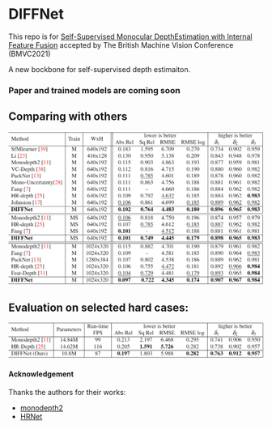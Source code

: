 # DIFFNet
 This repo is for [Self-Supervised Monocular DepthEstimation with Internal Feature Fusion](null) accepted by The British Machine Vision Conference (BMVC2021)
 
 A new bockbone for self-supervised depth estimaiton.

### **Paper and trained models are coming soon**

## Comparing with others
![](images/table1.png)

## Evaluation on selected hard cases:
![](images/table2.png)



#### Acknowledgement
 Thanks the authors for their works:
 - [monodepth2](https://github.com/nianticlabs/monodepth2)
 - [HRNet](https://github.com/HRNet/HRNet-Semantic-Segmentation)

